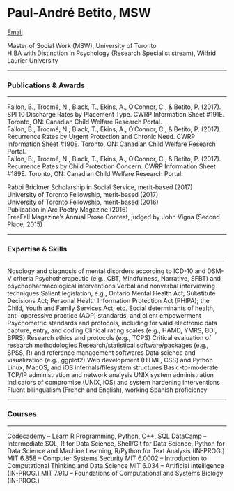 # Paul-André Betito, MSW

[Email](paulandre.b@outlook.com)

Master of Social Work (MSW), University of Toronto<br>
H.BA with Distinction in Psychology (Research Specialist stream), Wilfrid Laurier University

***
### Publications & Awards
***

Fallon, B., Trocmé, N., Black, T., Ekins, A., O’Connor, C., & 
Betito, P. (2017). SPI 10 Discharge Rates by Placement Type. CWRP Information Sheet #191E. Toronto, ON: Canadian Child Welfare Research Portal.  
Fallon, B., Trocmé, N., Black, T., Ekins, A., O’Connor, C., & 
Betito, P. (2017). Recurrence Rates by Urgent Protection and Chronic Need. CWRP Information Sheet #190E. Toronto, ON: Canadian Child Welfare Research Portal.  
Fallon, B., Trocmé, N., Black, T., Ekins, A., O’Connor, C., & 
Betito, P. (2017). Recurrence Rates by Child Protection Concern. CWRP Information Sheet #189E. Toronto, ON: Canadian Child Welfare Research Portal.  

Rabbi Brickner Scholarship in Social Service, merit-based (2017)  
University of Toronto Fellowship, merit-based (2017)  
University of Toronto Fellowship, merit-based (2016)  
Publication in Arc Poetry Magazine (2016)  
FreeFall Magazine’s Annual Prose Contest, judged by John Vigna (Second Place, 2015)   

***
### Expertise & Skills
***

Nosology and diagnosis of mental disorders according to ICD-10 and DSM-V criteria
Psychotherapeutic (e.g., CBT, Mindfulness, Narrative, SFBT) and psychopharmacological interventions
Verbal and nonverbal interviewing techniques
Salient legislation, e.g., Ontario Mental Health Act; Substitute Decisions Act; Personal Health Information Protection Act (PHIPA); the Child, Youth and Family Services Act; etc.
Social determinants of health, anti-oppressive practice (AOP) standards, and client empowerment 
Psychometric standards and protocols, including for valid electronic data capture, entry, and coding
Clinical rating scales (e.g., HAMD, YMRS, BDI, BPRS)
Research ethics and protocols (e.g., TCPS)
Critical evaluation of research methodologies
Research/statistical software/packages (e.g., SPSS, R) and reference management softwares
Data science and visualization (e.g., ggplot2)
Web development (HTML, CSS) and Python
Linux, MacOS, and iOS internals/filesystem structures
Basic-to-moderate TCP/IP administration and network analysis
UNIX system administration
Indicators of compromise (UNIX, iOS) and system hardening interventions
Fluent bilingualism (French and English), working Spanish proficiency 

***
### Courses
***

Codecademy – Learn R Programming, Python, C++, SQL
DataCamp – Intermediate SQL, R for Data Science, Shell/Git for Data Science, Python for Data Science and Machine Learning, R/Python for Text Analysis (IN-PROG.)
MIT 6.858 – Computer Systems Security
MIT 6.0002 – Introduction to Computational Thinking and Data Science
MIT 6.034 – Artificial Intelligence (IN-PROG.)
MIT 7.91J – Foundations of Computational and Systems Biology (IN-PROG.)
